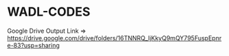 ﻿# WADL-CODES

Google Drive Output Link => https://drive.google.com/drive/folders/16TNNRQ_IjKkyQ9mQY795FuspEpnre-83?usp=sharing 
